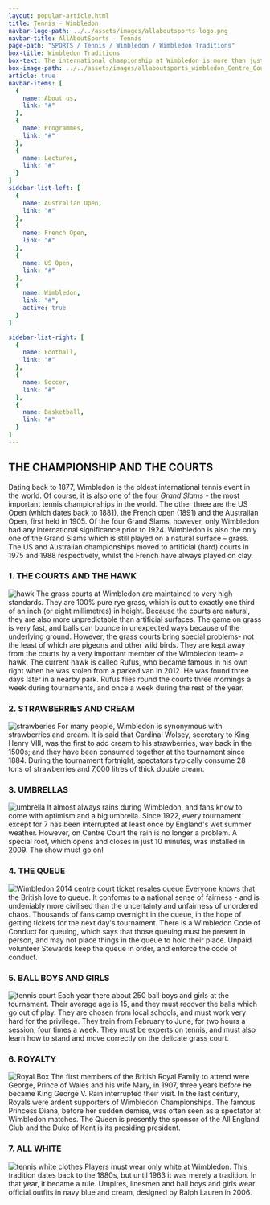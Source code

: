 ```yaml
---
layout: popular-article.html
title: Tennis - Wimbledon
navbar-logo-path: ../../assets/images/allaboutsports-logo.png
navbar-title: AllAboutSports - Tennis
page-path: "SPORTS / Tennis / Wimbledon / Wimbledon Traditions"
box-title: Wimbledon Traditions
box-text: The international championship at Wimbledon is more than just a lawn tennis tournament. It is also a Great British tradition. Read on to explore the major traditions of Wimbledon, in detail.
box-image-path: ../../assets/images/allaboutsports_wimbledon_Centre_Court.jpg
article: true
navbar-items: [
  {
    name: About us,
    link: "#"
  },
  {
    name: Programmes,
    link: "#"
  },
  {
    name: Lectures,
    link: "#"
  }
]
sidebar-list-left: [
  {
    name: Australian Open,
    link: "#"
  },
  {
    name: French Open,
    link: "#"
  },
  {
    name: US Open,
    link: "#"
  },
  {
    name: Wimbledon,
    link: "#",
    active: true
  }
]

sidebar-list-right: [
  {
    name: Football,
    link: "#"
  },
  {
    name: Soccer,
    link: "#"
  },
  {
    name: Basketball,
    link: "#"
  }
]
---
```

## THE CHAMPIONSHIP AND THE COURTS
Dating back to 1877, Wimbledon is the oldest international tennis event in the world. Of course, it is also one of the four _Grand Slams_ - the most important tennis championships in the world. The other three are the US Open (which dates back to 1881), the French open (1891) and the Australian Open, first held in 1905\. Of the four Grand Slams, however, only Wimbledon had any international significance prior to 1924\. Wimbledon is also the only one of the Grand Slams which is still played on a natural surface – grass. The US and Australian championships moved to artificial (hard) courts in 1975 and 1988 respectively, whilst the French have always played on clay.
### 1\. THE COURTS AND THE HAWK
![hawk](../../assets/images/allaboutsports_hawk.jpg)
The grass courts at Wimbledon are maintained to very high standards. They are 100% pure rye grass, which is cut to exactly one third of an inch (or eight millimetres) in height. Because the courts are natural, they are also more unpredictable than artificial surfaces. The game on grass is very fast, and balls can bounce in unexpected ways because of the underlying ground. However, the grass courts bring special problems- not the least of which are pigeons and other wild birds. They are kept away from the courts by a very important member of the Wimbledon team- a hawk. The current hawk is called Rufus, who became famous in his own right when he was stolen from a parked van in 2012\. He was found three days later in a nearby park. Rufus flies round the courts three mornings a week during tournaments, and once a week during the rest of the year.

### 2\. STRAWBERRIES AND CREAM
![strawberies](../../assets/images/allaboutsports_strawberries.jpg)
For many people, Wimbledon is synonymous with strawberries and cream. It is said that Cardinal Wolsey, secretary to King Henry VIII, was the first to add cream to his strawberries, way back in the 1500s; and they have been consumed together at the tournament since 1884\. During the tournament fortnight, spectators typically consume 28 tons of strawberries and 7,000 litres of thick double cream.

### 3\. UMBRELLAS
![umbrella](../../assets/images/allaboutsports_umbrella2.jpg)
It almost always rains during Wimbledon, and fans know to come with optimism and a big umbrella. Since 1922, every tournament except for 7 has been interrupted at least once by England's wet summer weather. However, on Centre Court the rain is no longer a problem. A special roof, which opens and closes in just 10 minutes, was installed in 2009\. The show must go on!

### 4\. THE QUEUE
![Wimbledon 2014 centre court ticket resales queue](../../assets/images/allaboutsports_queue.jpg)
Everyone knows that the British love to queue. It conforms to a national sense of fairness - and is undeniably more civilised than the uncertainty and unfairness of unordered chaos. Thousands of fans camp overnight in the queue, in the hope of getting tickets for the next day's tournament. There is a Wimbledon Code of Conduct for queuing, which says that those queuing must be present in person, and may not place things in the queue to hold their place. Unpaid volunteer Stewards keep the queue in order, and enforce the code of conduct.

### 5\. BALL BOYS AND GIRLS
![tennis court](../../assets/images/allaboutsports_tenniscourt.jpg)
Each year there about 250 ball boys and girls at the tournament. Their average age is 15, and they must recover the balls which go out of play. They are chosen from local schools, and must work very hard for the privilege. They train from February to June, for two hours a session, four times a week. They must be experts on tennis, and must also learn how to stand and move correctly on the delicate grass court.

### 6\. ROYALTY
![Royal Box](../../assets/images/allaboutsports_royal.jpg)
The first members of the British Royal Family to attend were George, Prince of Wales and his wife Mary, in 1907, three years before he became King George V. Rain interrupted their visit. In the last century, Royals were ardent supporters of Wimbledon Championships. The famous Princess Diana, before her sudden demise, was often seen as a spectator at Wimbledon matches. The Queen is presently the sponsor of the All England Club and the Duke of Kent is its presiding president.

### 7\. ALL WHITE
![tennis white clothes](../../assets/images/allaboutsports_tennis_white_clothes.jpg)
Players must wear only white at Wimbledon. This tradition dates back to the 1880s, but until 1963 it was merely a tradition. In that year, it became a rule. Umpires, linesmen and ball boys and girls wear official outfits in navy blue and cream, designed by Ralph Lauren in 2006.
